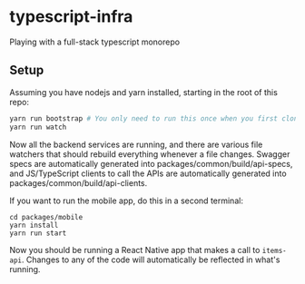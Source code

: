 # typescript-infra
Playing with a full-stack typescript monorepo

## Setup
Assuming you have nodejs and yarn installed, starting in the root of this repo:
```sh
yarn run bootstrap # You only need to run this once when you first clone the repo
yarn run watch
```
Now all the backend services are running, and there are various file watchers that should rebuild everything whenever a file changes. Swagger specs are automatically generated into packages/common/build/api-specs, and JS/TypeScript clients to call the APIs are automatically generated into packages/common/build/api-clients.


If you want to run the mobile app, do this in a second terminal:
```
cd packages/mobile
yarn install
yarn run start
```
Now you should be running a React Native app that makes a call to `items-api`. Changes to any of the code will automatically be reflected in what's running.

